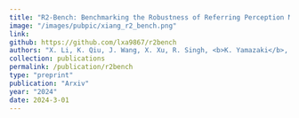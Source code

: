 ```yaml
---
title: "R2-Bench: Benchmarking the Robustness of Referring Perception Models under Perturbations"
image: "/images/pubpic/xiang_r2_bench.png"
link: 
github: https://github.com/lxa9867/r2bench
authors: "X. Li, K. Qiu, J. Wang, X. Xu, R. Singh, <b>K. Yamazaki</b>, H. Chen, X. Huang, B. Raj"
collection: publications
permalink: /publication/r2bench
type: "preprint"
publication: "Arxiv"
year: "2024"
date: 2024-3-01
---
```


